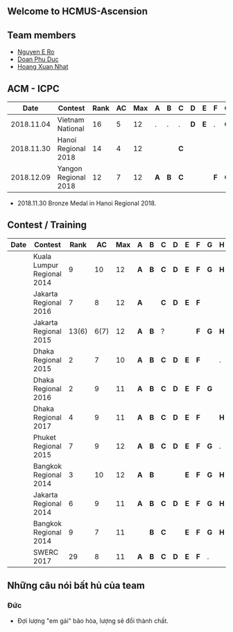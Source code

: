 ## Welcome to HCMUS-Ascension

## Team members

* [Nguyen E Ro](http://codeforces.com/profile/N.E.R.O)
* [Doan Phu Duc](http://codeforces.com/profile/DoanPhuDuc)
* [Hoang Xuan Nhat](http://codeforces.com/profile/FallingStar1709)

## ACM - ICPC
 
| Date       | Contest                    | Rank | AC   | Max  | A     | B     | C     | D     | E     | F     | G     | H     | I     | J     | K     | L     | M    |
| ---------- | -------------------------- | ---- | ---- | ---- | ----- | ----- | ----- | ----- | ----- | ----- | ----- | ----- | ----- | ----- | ----- | ----- | ---- |
| 2018.11.04 | Vietnam National | 16 | 5   | 12   | . | . | . | **D** | **E** | . | **G** |  | **I** | **J** | .| .|      |
| 2018.11.30 | Hanoi Regional 2018 | 14 | 4   | 12   |  |  | **C** |  |  |  |  | **H** | **I** |  | | | **L** |
| 2018.12.09 | Yangon Regional 2018 | 12 | 7 | 12   | **A** | **B** | **C** |  |  | **F** | **G** |  |  | **J** | **K** | |      |

 * 2018.11.30 Bronze Medal in Hanoi Regional 2018.
 
## Contest / Training

|Date|Contest|Rank|AC|Max|A|B|C|D|E|F|G|H|I|J|K|L|M|
|---|---|---|---|---|---|---|---|---|---|---|---|---|---|---|---|---| --- |
||Kuala Lumpur Regional 2014|9|10|12|**A**|**B**|**C**|**D**|**E**|**F**|**G**|**H**||**J**||**L**||
||Jakarta Regional 2016 |7|8|12|**A**||**C**|**D**|**E**|**F**|||**I**|**J**||**L**||
||Jakarta Regional 2015 |13(6)|6(7)|12|**A**|**B**|?|||**F**|**G**|**H**|**I**||**K**|**L**||
||Dhaka Regional 2015 |2|7|10|**A**|**B**|**C**|**D**|**E**|**F**||.|**I**|||||
||Dhaka Regional 2016 |2|9|11|**A**|**B**|**C**|**D**|**E**|**F**|**G**||**I**||**K**|||
||Dhaka Regional 2017 |4|9|11|**A**|**B**|**C**|**D**|**E**|**F**||**H**|**I**|**J**||||
||Phuket Regional 2015 |7|9|12|**A**|**B**|**C**|**D**|**E**|**F**|**G**|.|**I**|||**L**||
||Bangkok Regional 2014 |3|10|12|**A**|**B**|||**E**|**F**|**G**|**H**|**I**|**J**|**K**|**L**||
||Jakarta Regional 2014 |6|9|11|**A**|**B**|**C**|**D**|**E**|**F**|**G**|**H**||**J**||||
||Bangkok Regional 2014 |9|7|11||**B**|**C**||**E**|**F**|**G**|**H**|**I**|||**L**||
||SWERC 2017 |29|8|11|**A**|**B**|**C**|**D**|**E**|**F**|.|||**J**|**K**|||

## Những câu nói bất hủ của team

### Đức

* Đợi lượng "em gái" bão hòa, lượng sẽ đổi thành chất.
